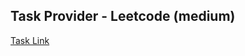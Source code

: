 ## Task Provider - Leetcode (medium)

[Task Link](https://leetcode.com/problems/number-of-laser-beams-in-a-bank/?envType=daily-question&envId=2024-01-03)
